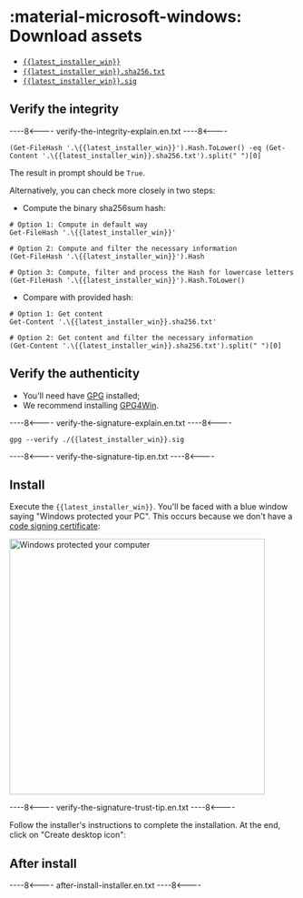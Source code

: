 # :material-microsoft-windows: Download assets
 
* [`{{latest_installer_win}}`](https://github.com/selfcustody/krux-installer/releases/download/{{latest_installer}}/{{latest_installer_win}})
* [`{{latest_installer_win}}.sha256.txt`](https://github.com/selfcustody/krux-installer/releases/download/{{latest_installer}}/{{latest_installer_win}}.sha256.txt)
* [`{{latest_installer_win}}.sig`](https://github.com/selfcustody/krux-installer/releases/download/{{latest_installer}}/{{latest_installer_win}}.sig)

## Verify the integrity

----8<----
verify-the-integrity-explain.en.txt
----8<----

```pwsh
(Get-FileHash '.\{{latest_installer_win}}').Hash.ToLower() -eq (Get-Content '.\{{latest_installer_win}}.sha256.txt').split(" ")[0]
```

The result in prompt should be `True`.

Alternatively, you can check more closely in two steps:

* Compute the binary sha256sum hash:

```pwsh
# Option 1: Compute in default way
Get-FileHash '.\{{latest_installer_win}}'

# Option 2: Compute and filter the necessary information
(Get-FileHash '.\{{latest_installer_win}}').Hash

# Option 3: Compute, filter and process the Hash for lowercase letters
(Get-FileHash '.\{{latest_installer_win}}').Hash.ToLower()
```

* Compare with provided hash:

```pwsh
# Option 1: Get content 
Get-Content '.\{{latest_installer_win}}.sha256.txt'

# Option 2: Get content and filter the necessary information
(Get-Content '.\{{latest_installer_win}}.sha256.txt').split(" ")[0]
```

## Verify the authenticity
    
* You'll need have [GPG](https://gnupg.org/) installed;
* We recommend installing [GPG4Win](https://www.gpg4win.org/).

----8<----
verify-the-signature-explain.en.txt
----8<----
 
```pwsh
gpg --verify ./{{latest_installer_win}}.sig
```

----8<----
verify-the-signature-tip.en.txt
----8<----

## Install

Execute the `{{latest_installer_win}}`. You'll be faced with a blue window saying
"Windows protected your PC". This occurs because we don't have a
[code signing certificate](https://signmycode.com/resources/how-to-sign-an-exe-or-windows-application):

<img width="450" src="../../../../img/krux-installer/windows_warn0.jpg" alt="Windows protected your computer" />

----8<----
verify-the-signature-trust-tip.en.txt
----8<----

Follow the installer's instructions to complete the installation. At the end, click on 
"Create desktop icon":

## After install

----8<----
after-install-installer.en.txt
----8<----

